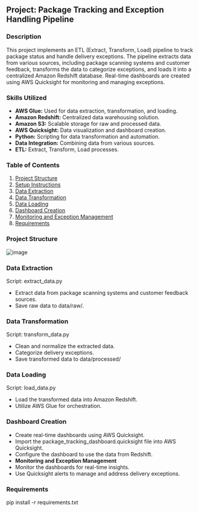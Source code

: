 ## Project: Package Tracking and Exception Handling Pipeline

### Description
This project implements an ETL (Extract, Transform, Load) pipeline to track package status and handle delivery exceptions. 
The pipeline extracts data from various sources, including package scanning systems and customer feedback, transforms the data to categorize exceptions, and loads it into a centralized Amazon Redshift database. 
Real-time dashboards are created using AWS Quicksight for monitoring and managing exceptions.

### Skills Utilized
- **AWS Glue:** Used for data extraction, transformation, and loading.
- **Amazon Redshift:** Centralized data warehousing solution.
- **Amazon S3:** Scalable storage for raw and processed data.
- **AWS Quicksight:** Data visualization and dashboard creation.
- **Python:** Scripting for data transformation and automation.
- **Data Integration:** Combining data from various sources.
- **ETL:** Extract, Transform, Load processes.

### Table of Contents
1. [Project Structure](#project-structure)
2. [Setup Instructions](#setup-instructions)
3. [Data Extraction](#data-extraction)
4. [Data Transformation](#data-transformation)
5. [Data Loading](#data-loading)
6. [Dashboard Creation](#dashboard-creation)
7. [Monitoring and Exception Management](#monitoring-and-exception-management)
8. [Requirements](#requirements)


### Project Structure
![image](https://github.com/EthanNorton/ETL-AWS/assets/86625413/286de568-5647-40e6-bb43-d61916bec0a6)


### Data Extraction

Script: extract_data.py

- Extract data from package scanning systems and customer feedback sources.
- Save raw data to data/raw/.

### Data Transformation 

Script: transform_data.py

- Clean and normalize the extracted data.
- Categorize delivery exceptions.
- Save transformed data to data/processed/

### Data Loading 

Script: load_data.py

- Load the transformed data into Amazon Redshift.
- Utilize AWS Glue for orchestration.

### Dashboard Creation 

- Create real-time dashboards using AWS Quicksight.
- Import the package_tracking_dashboard.quicksight file into AWS Quicksight.
- Configure the dashboard to use the data from Redshift.
- **Monitoring and Exception Management**
- Monitor the dashboards for real-time insights.
- Use Quicksight alerts to manage and address delivery exceptions.



### Requirements 
pip install -r requirements.txt
